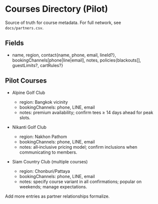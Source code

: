 # Courses Directory (Pilot)

Source of truth for course metadata. For full network, see `docs/partners.csv`.

## Fields
- name, region, contact{name, phone, email, lineId?}, bookingChannels[phone|line|email], notes, policies{blackouts[], guestLimits?, cartRules?}

## Pilot Courses
- Alpine Golf Club
  - region: Bangkok vicinity
  - bookingChannels: phone, LINE, email
  - notes: premium availability; confirm tees ≥ 14 days ahead for peak slots.

- Nikanti Golf Club
  - region: Nakhon Pathom
  - bookingChannels: phone, LINE, email
  - notes: all‑inclusive pricing model; confirm inclusions when communicating to members.

- Siam Country Club (multiple courses)
  - region: Chonburi/Pattaya
  - bookingChannels: phone, LINE, email
  - notes: specify course variant in all confirmations; popular on weekends; manage expectations.

Add more entries as partner relationships formalize.

